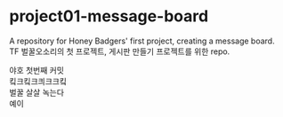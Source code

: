 # project01-message-board
A repository for Honey Badgers' first project, creating a message board. <br/>
TF 벌꿀오소리의 첫 프로젝트, 게시판 만들기 프로젝트를 위한 repo.


야호 첫번째 커밋  
킼크킼크킈크크킼  
벌꿀 살살 녹는다  
예이  

